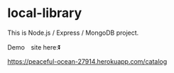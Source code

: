 # local-library

This is Node.js / Express / MongoDB project.

Demo　site here:⏬

https://peaceful-ocean-27914.herokuapp.com/catalog
